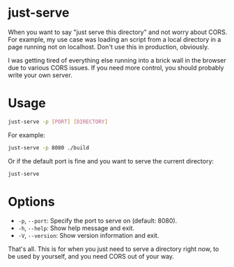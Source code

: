 # just-serve

When you want to say "just serve this directory" and not worry about CORS. For example, my use case was loading an script from a local directory in a page running not on localhost. Don't use this in production, obviously.

I was getting tired of everything else running into a brick wall in the browser due to various CORS issues. If you need more control, you should probably write your own server.

# Usage

```bash
just-serve -p [PORT] [DIRECTORY]
```

For example:

```bash
just-serve -p 8080 ./build
```

Or if the default port is fine and you want to serve the current directory:

```bash
just-serve
```

# Options
- `-p`, `--port`: Specify the port to serve on (default: 8080).
- `-h`, `--help`: Show help message and exit.
- `-V`, `--version`: Show version information and exit.

That's all. This is for when you just need to serve a directory right now, to be used by yourself, and you need CORS out of your way.
